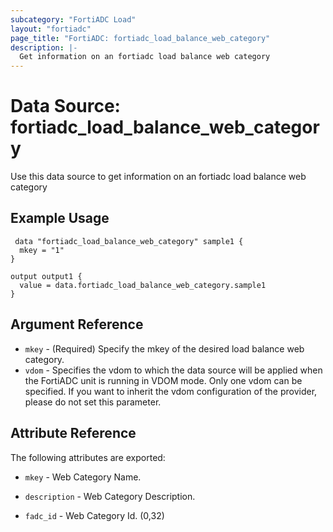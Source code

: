 ```yaml
---
subcategory: "FortiADC Load"
layout: "fortiadc"
page_title: "FortiADC: fortiadc_load_balance_web_category"
description: |-
  Get information on an fortiadc load balance web category
---
```


# Data Source: fortiadc_load_balance_web_category
Use this data source to get information on an fortiadc load balance web category

## Example Usage

```hcl
 data "fortiadc_load_balance_web_category" sample1 {
  mkey = "1"
}

output output1 {
  value = data.fortiadc_load_balance_web_category.sample1
}
```

## Argument Reference
* `mkey` - (Required) Specify the mkey of the desired  load balance web category.
* `vdom` - Specifies the vdom to which the data source will be applied when the FortiADC unit is running in VDOM mode. Only one vdom can be specified. If you want to inherit the vdom configuration of the provider, please do not set this parameter.


## Attribute Reference

The following attributes are exported:

* `mkey` - Web Category Name.

* `description` - Web Category Description. 
* `fadc_id` - Web Category Id. (0,32)


